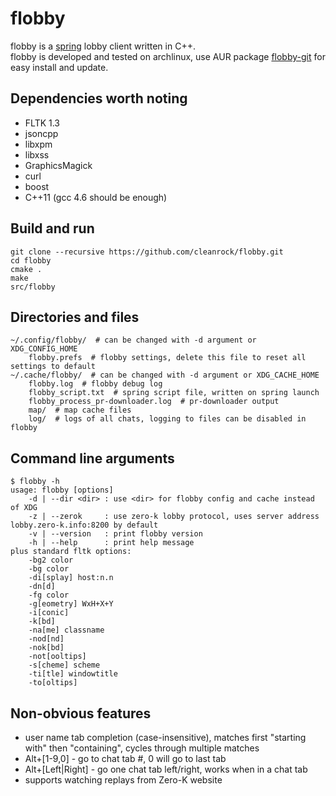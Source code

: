 flobby
======
flobby is a [spring](https://springrts.com) lobby client written in C++.  
flobby is developed and tested on archlinux, use AUR package [flobby-git](https://aur.archlinux.org/packages/flobby-git/) for easy install and update.

Dependencies worth noting
-------------------------
* FLTK 1.3
* jsoncpp
* libxpm
* libxss
* GraphicsMagick
* curl
* boost
* C++11 (gcc 4.6 should be enough)


Build and run
-------------
    git clone --recursive https://github.com/cleanrock/flobby.git
    cd flobby
    cmake .
    make
    src/flobby

Directories and files
---------------------
    ~/.config/flobby/  # can be changed with -d argument or XDG_CONFIG_HOME
        flobby.prefs  # flobby settings, delete this file to reset all settings to default 
    ~/.cache/flobby/  # can be changed with -d argument or XDG_CACHE_HOME
        flobby.log  # flobby debug log
        flobby_script.txt  # spring script file, written on spring launch
        flobby_process_pr-downloader.log  # pr-downloader output
        map/  # map cache files
        log/  # logs of all chats, logging to files can be disabled in flobby

Command line arguments
----------------------
    $ flobby -h
    usage: flobby [options]
        -d | --dir <dir> : use <dir> for flobby config and cache instead of XDG
        -z | --zerok     : use zero-k lobby protocol, uses server address lobby.zero-k.info:8200 by default
        -v | --version   : print flobby version
        -h | --help      : print help message
    plus standard fltk options:
        -bg2 color
        -bg color
        -di[splay] host:n.n
        -dn[d]
        -fg color
        -g[eometry] WxH+X+Y
        -i[conic]
        -k[bd]
        -na[me] classname
        -nod[nd]
        -nok[bd]
        -not[ooltips]
        -s[cheme] scheme
        -ti[tle] windowtitle
        -to[oltips]

Non-obvious features
--------------------
- user name tab completion (case-insensitive), matches first "starting with" then "containing", cycles through multiple matches
- Alt+[1-9,0] - go to chat tab #, 0 will go to last tab
- Alt+[Left|Right] - go one chat tab left/right, works when in a chat tab
- supports watching replays from Zero-K website
